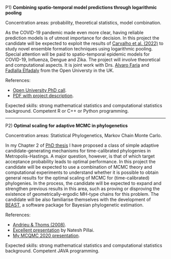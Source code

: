 
P1) **Combining spatio-temporal model predictions through logarithmic pooling**

Concentration areas: probability, theoretical statistics, model combination.

As the COVID-19 pandemic made even more clear, having reliable prediction models is of utmost importance for decision. In this project the candidate will be expected to exploit the results of [Carvalho et al. (2022)](https://arxiv.org/abs/1502.04206) to study novel ensemble formation techniques using logarithmic pooling. 
Special attention will be paid to spatio-temporal epidemic models for COVID-19, Influenza, Dengue and Zika.
The project will involve theoretical and computational aspects. 
It is joint work with Drs. [Alvaro Faria](https://www.open.ac.uk/research/people/aefj2) and [Fadlalla Elfadaly](https://stem.open.ac.uk/people/fe428) from the Open Universty in the UK. 

References:

- [Open University PhD call](https://www.open.ac.uk/stem/mathematics-and-statistics/sites/www.open.ac.uk.stem.mathematics-and-statistics/files/files/2021%20PhD%20proposals/2021_Faria%20(1)Logarithmic%20pooling%20of%20probability%20distributions.pdf).
- [PDF with project description](https://github.com/maxbiostat/Student_projects/blob/main/PhD/pooling_IS/Importance_sampling_logarithmic_pooling.pdf).

Expected skills: strong mathematical statistics and computational statistics background. Competent R or C++ or Python programming. 

---

P2) **Optimal scaling for adaptive MCMC in phylogenetics**

Concentration areas: Statistical Phylogenetics, Markov Chain Monte Carlo.

In my Chapter 2 of [PhD thesis](https://github.com/maxbiostat/PhD_Thesis) I have proposed a class of simple adaptive candidate-generating mechanisms for time-calibrated phylogenies in Metropolis-Hastings. A major question, however, is that of which target acceptance probability leads to optimal performance. 
In this project the candidate will be expected to use a combination of MCMC theory and computational experiments to understand whether it is possible to obtain general results for the optimal scaling of MCMC for (time-calibrated) phylogenies.
In the process, the candidate will be expected to expand and strengthen previous results in this area, such as proving or disproving the existence of geometrically-ergodic MH-type chains for this problem.
The candidate will be also familiarise themselves with the development of [BEAST](https://github.com/beast-dev/beast-mcmc), a software package for Bayesian phylogenetic estimation. 

References:

- [Andrieu & Thoms (2008)](https://people.eecs.berkeley.edu/~jordan/sail/readings/andrieu-thoms.pdf).
- [Excellent presentation](http://probability.ca/jeff/ftpdir/nashvilleNatesh.pdf) by Natesh Pillai. 
- [My MCQMC 2020 presentation](https://www.youtube.com/watch?v=h9bWRQ6aeKA).


Expected skills: strong mathematical statistics and computational statistics background. Competent JAVA programming. 

